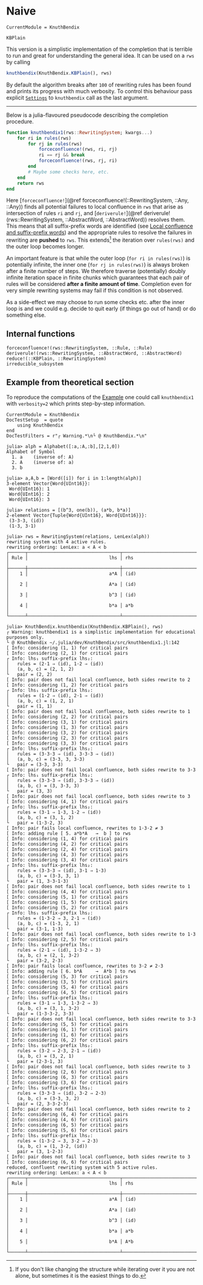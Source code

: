 # Naive

```@meta
CurrentModule = KnuthBendix
```

```@docs
KBPlain
```

This version is a simplistic implementation of the completion that is terrible to run and great for understanding the general idea.
It can be used on a `rws` by calling
```julia
knuthbendix(KnuthBendix.KBPlain(), rws)
```
By default the algorithm breaks after `100` of rewriting rules has been found
and prints its progress with much verbosity.
To control this behaviour pass explicit [`Settings`](@ref) to `knuthbendix`
call as the last argument.

----

Below is a julia-flavoured pseudocode describing the completion procedure.

```julia
function knuthbendix1(rws::RewritingSystem; kwargs...)
    for ri in rules(rws)
        for rj in rules(rws)
            forceconfluence!(rws, ri, rj)
            ri == rj && break
            forceconfluence!(rws, rj, ri)
        end
        # Maybe some checks here, etc.
    end
    return rws
end
```

Here [`forceconfluence!`](@ref
forceconfluence!(::RewritingSystem, ::Any, ::Any))
finds all potential failures to local confluence in `rws` that arise as
intersection of rules `ri` and `rj`, and [`deriverule!`](@ref
deriverule!(rws::RewritingSystem, ::AbstractWord, ::AbstractWord))
resolves them. This means that all suffix-prefix words are identified
(see [Local confluence and suffix-prefix words](@ref)) and the appropriate
rules to resolve the failures in rewriting are **pushed** to `rws`.
This extends[^1] the iteration over `rules(rws)` and the outer loop becomes
longer.

An important feature is that while the outer loop (`for ri in rules(rws)`) is
potentially infinite, the inner one (`for rj in rules(rws)`) is always broken
after a finite number of steps. We therefore traverse (potentially) doubly
infinite iteration space in finite chunks which guarantees that each pair of
rules will be considered **after a finite amount of time**. Completion even for
very simple rewriting systems may fail if this condition is not observed.

As a side-effect we may choose to run some checks etc. after the inner loop is
and we could e.g. decide to quit early (if things go out of hand) or do
something else.

[^1]: If you don't like changing the structure while iterating over it you are
      not alone, but sometimes it is the easiest things to do.

## Internal functions

```@docs
forceconfluence!(rws::RewritingSystem, ::Rule, ::Rule)
deriverule!(rws::RewritingSystem, ::AbstractWord, ::AbstractWord)
reduce!(::KBPlain, ::RewritingSystem)
irreducible_subsystem
```

## Example from theoretical section

To reproduce the computations of the
[Example](@ref "Knuth Bendix completion - an example") one could call
`knuthbendix1` with `verbosity=2` which prints step-by-step information.

```@meta
CurrentModule = KnuthBendix
DocTestSetup  = quote
    using KnuthBendix
end
DocTestFilters = r"┌ Warning.*\n└ @ KnuthBendix.*\n"
```

```jldoctest
julia> alph = Alphabet([:a,:A,:b],[2,1,0])
Alphabet of Symbol
  1. a    (inverse of: A)
  2. A    (inverse of: a)
  3. b

julia> a,A,b = [Word([i]) for i in 1:length(alph)]
3-element Vector{Word{UInt16}}:
 Word{UInt16}: 1
 Word{UInt16}: 2
 Word{UInt16}: 3

julia> relations = [(b^3, one(b)), (a*b, b*a)]
2-element Vector{Tuple{Word{UInt16}, Word{UInt16}}}:
 (3·3·3, (id))
 (1·3, 3·1)

julia> rws = RewritingSystem(relations, LenLex(alph))
rewriting system with 4 active rules.
rewriting ordering: LenLex: a < A < b
┌──────┬──────────────────────────────────┬──────────────────────────────────┐
│ Rule │                              lhs │ rhs                              │
├──────┼──────────────────────────────────┼──────────────────────────────────┤
│    1 │                              a*A │ (id)                             │
│    2 │                              A*a │ (id)                             │
│    3 │                              b^3 │ (id)                             │
│    4 │                              b*a │ a*b                              │
└──────┴──────────────────────────────────┴──────────────────────────────────┘

julia> KnuthBendix.knuthbendix(KnuthBendix.KBPlain(), rws)
┌ Warning: knuthbendix1 is a simplistic implementation for educational purposes only.
└ @ KnuthBendix ~/.julia/dev/KnuthBendix/src/knuthbendix1.jl:142
[ Info: considering (1, 1) for critical pairs
[ Info: considering (2, 1) for critical pairs
┌ Info: lhs₁ suffix-prefix lhs₂:
│   rules = (2·1 ⇒ (id), 1·2 ⇒ (id))
│   (a, b, c) = (2, 1, 2)
└   pair = (2, 2)
[ Info: pair does not fail local confluence, both sides rewrite to 2
[ Info: considering (1, 2) for critical pairs
┌ Info: lhs₁ suffix-prefix lhs₂:
│   rules = (1·2 ⇒ (id), 2·1 ⇒ (id))
│   (a, b, c) = (1, 2, 1)
└   pair = (1, 1)
[ Info: pair does not fail local confluence, both sides rewrite to 1
[ Info: considering (2, 2) for critical pairs
[ Info: considering (3, 1) for critical pairs
[ Info: considering (1, 3) for critical pairs
[ Info: considering (3, 2) for critical pairs
[ Info: considering (2, 3) for critical pairs
[ Info: considering (3, 3) for critical pairs
┌ Info: lhs₁ suffix-prefix lhs₂:
│   rules = (3·3·3 ⇒ (id), 3·3·3 ⇒ (id))
│   (a, b, c) = (3·3, 3, 3·3)
└   pair = (3·3, 3·3)
[ Info: pair does not fail local confluence, both sides rewrite to 3·3
┌ Info: lhs₁ suffix-prefix lhs₂:
│   rules = (3·3·3 ⇒ (id), 3·3·3 ⇒ (id))
│   (a, b, c) = (3, 3·3, 3)
└   pair = (3, 3)
[ Info: pair does not fail local confluence, both sides rewrite to 3
[ Info: considering (4, 1) for critical pairs
┌ Info: lhs₁ suffix-prefix lhs₂:
│   rules = (3·1 ⇒ 1·3, 1·2 ⇒ (id))
│   (a, b, c) = (3, 1, 2)
└   pair = (1·3·2, 3)
[ Info: pair fails local confluence, rewrites to 1·3·2 ≠ 3
[ Info: adding rule [ 5. a*b*A	 → 	b ] to rws
[ Info: considering (1, 4) for critical pairs
[ Info: considering (4, 2) for critical pairs
[ Info: considering (2, 4) for critical pairs
[ Info: considering (4, 3) for critical pairs
[ Info: considering (3, 4) for critical pairs
┌ Info: lhs₁ suffix-prefix lhs₂:
│   rules = (3·3·3 ⇒ (id), 3·1 ⇒ 1·3)
│   (a, b, c) = (3·3, 3, 1)
└   pair = (1, 3·3·1·3)
[ Info: pair does not fail local confluence, both sides rewrite to 1
[ Info: considering (4, 4) for critical pairs
[ Info: considering (5, 1) for critical pairs
[ Info: considering (1, 5) for critical pairs
[ Info: considering (5, 2) for critical pairs
┌ Info: lhs₁ suffix-prefix lhs₂:
│   rules = (1·3·2 ⇒ 3, 2·1 ⇒ (id))
│   (a, b, c) = (1·3, 2, 1)
└   pair = (3·1, 1·3)
[ Info: pair does not fail local confluence, both sides rewrite to 1·3
[ Info: considering (2, 5) for critical pairs
┌ Info: lhs₁ suffix-prefix lhs₂:
│   rules = (2·1 ⇒ (id), 1·3·2 ⇒ 3)
│   (a, b, c) = (2, 1, 3·2)
└   pair = (3·2, 2·3)
[ Info: pair fails local confluence, rewrites to 3·2 ≠ 2·3
[ Info: adding rule [ 6. b*A	 → 	A*b ] to rws
[ Info: considering (5, 3) for critical pairs
[ Info: considering (3, 5) for critical pairs
[ Info: considering (5, 4) for critical pairs
[ Info: considering (4, 5) for critical pairs
┌ Info: lhs₁ suffix-prefix lhs₂:
│   rules = (3·1 ⇒ 1·3, 1·3·2 ⇒ 3)
│   (a, b, c) = (3, 1, 3·2)
└   pair = (1·3·3·2, 3·3)
[ Info: pair does not fail local confluence, both sides rewrite to 3·3
[ Info: considering (5, 5) for critical pairs
[ Info: considering (6, 1) for critical pairs
[ Info: considering (1, 6) for critical pairs
[ Info: considering (6, 2) for critical pairs
┌ Info: lhs₁ suffix-prefix lhs₂:
│   rules = (3·2 ⇒ 2·3, 2·1 ⇒ (id))
│   (a, b, c) = (3, 2, 1)
└   pair = (2·3·1, 3)
[ Info: pair does not fail local confluence, both sides rewrite to 3
[ Info: considering (2, 6) for critical pairs
[ Info: considering (6, 3) for critical pairs
[ Info: considering (3, 6) for critical pairs
┌ Info: lhs₁ suffix-prefix lhs₂:
│   rules = (3·3·3 ⇒ (id), 3·2 ⇒ 2·3)
│   (a, b, c) = (3·3, 3, 2)
└   pair = (2, 3·3·2·3)
[ Info: pair does not fail local confluence, both sides rewrite to 2
[ Info: considering (6, 4) for critical pairs
[ Info: considering (4, 6) for critical pairs
[ Info: considering (6, 5) for critical pairs
[ Info: considering (5, 6) for critical pairs
┌ Info: lhs₁ suffix-prefix lhs₂:
│   rules = (1·3·2 ⇒ 3, 3·2 ⇒ 2·3)
│   (a, b, c) = (1, 3·2, (id))
└   pair = (3, 1·2·3)
[ Info: pair does not fail local confluence, both sides rewrite to 3
[ Info: considering (6, 6) for critical pairs
reduced, confluent rewriting system with 5 active rules.
rewriting ordering: LenLex: a < A < b
┌──────┬──────────────────────────────────┬──────────────────────────────────┐
│ Rule │                              lhs │ rhs                              │
├──────┼──────────────────────────────────┼──────────────────────────────────┤
│    1 │                              a*A │ (id)                             │
│    2 │                              A*a │ (id)                             │
│    3 │                              b^3 │ (id)                             │
│    4 │                              b*a │ a*b                              │
│    5 │                              b*A │ A*b                              │
└──────┴──────────────────────────────────┴──────────────────────────────────┘

```
